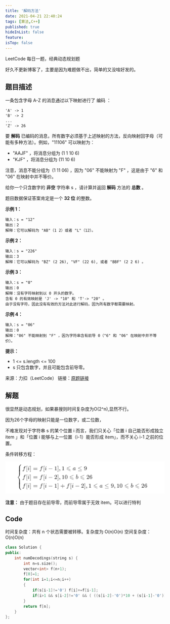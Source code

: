 ```yaml
---
title: '解码方法'
date: 2021-04-21 22:40:24
tags: [算法,C++]
published: true
hideInList: false
feature: 
isTop: false
---
```


LeetCode 每日一题，经典动态规划题

<!--more-->

好久不更新博客了，主要是因为难题做不出，简单的又没啥好发的。

## 题目描述

一条包含字母 A-Z 的消息通过以下映射进行了 编码 ：

    'A' -> 1
    'B' -> 2
    ...
    'Z' -> 26

要 **解码** 已编码的消息，所有数字必须基于上述映射的方法，反向映射回字母（可能有多种方法）。例如，"11106" 可以映射为：

+ "AAJF" ，将消息分组为 (1 1 10 6)
+ "KJF" ，将消息分组为 (11 10 6)

注意，消息不能分组为  (1 11 06) ，因为 "06" 不能映射为 "F" ，这是由于 "6" 和 "06" 在映射中并不等价。

给你一个只含数字的 **非空** 字符串 s ，请计算并返回 **解码** 方法的 **总数** 。

题目数据保证答案肯定是一个 **32 位** 的整数。

**示例 1：**

    输入：s = "12"
    输出：2
    解释：它可以解码为 "AB"（1 2）或者 "L"（12）。

**示例 2：**

    输入：s = "226"
    输出：3
    解释：它可以解码为 "BZ" (2 26), "VF" (22 6), 或者 "BBF" (2 2 6) 。

**示例 3：**

    输入：s = "0"
    输出：0
    解释：没有字符映射到以 0 开头的数字。
    含有 0 的有效映射是 'J' -> "10" 和 'T'-> "20" 。
    由于没有字符，因此没有有效的方法对此进行解码，因为所有数字都需要映射。

**示例 4：**

    输入：s = "06"
    输出：0
    解释："06" 不能映射到 "F" ，因为字符串含有前导 0（"6" 和 "06" 在映射中并不等价）。

**提示：**

+ 1 <= s.length <= 100
+ s 只包含数字，并且可能包含前导零。

来源：力扣（LeetCode）
链接：[原题链接](https://leetcode-cn.com/problems/decode-ways)

## 解题

很显然是动态规划，如果暴搜则时间复杂度为O(2^n),显然不行。

因为26个字母的映射只能是一位数字，或二位数，

不难发现对于字符串 s 的某个位置 i 而言，我们只关心「位置 i 自己能否形成独立 item 」和「位置 i 能够与上一位置（i-1）能否形成 item」，而不关心 i-1 之前的位置。

条件转移方程：

![转移方程](../images\解码方法-动态规划-LeetCode每日一题\2021-04-21-224829.png)

**注意：**
由于题目存在前导零，而前导零属于无效 item。可以进行特判

## Code

时间复杂度：共有 n 个状态需要被转移。复杂度为 O(n)O(n)
空间复杂度：O(n)O(n)

```c++
class Solution {
public:
    int numDecodings(string s) {
        int n=s.size();
        vector<int> f(n+1);
        f[0]=1;
        for(int i=1;i<=n;i++)
        {
            if(s[i-1]!='0') f[i]+=f[i-1];
            if(i>1 && s[i-2]!='0' && ( ((s[i-2]-'0')*10 + (s[i-1]-'0'))<=26 ) ) f[i]+=f[i-2];
        }
        return f[n];
    }
};
```
